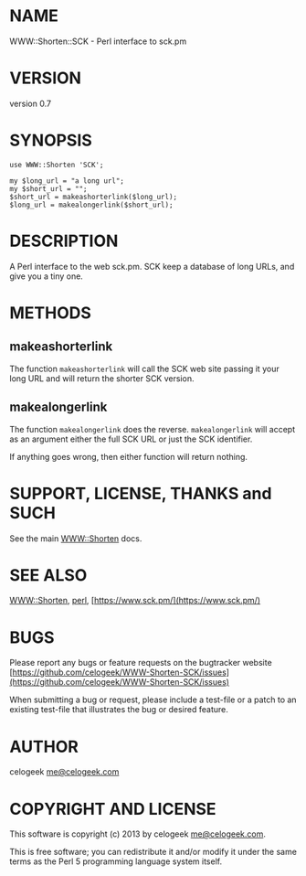 # NAME

WWW::Shorten::SCK - Perl interface to sck.pm

# VERSION

version 0.7

# SYNOPSIS

    use WWW::Shorten 'SCK';

    my $long_url = "a long url";
    my $short_url = "";
    $short_url = makeashorterlink($long_url);
    $long_url = makealongerlink($short_url);

# DESCRIPTION

A Perl interface to the web sck.pm. SCK keep a database of long URLs,
and give you a tiny one.

# METHODS

## makeashorterlink

The function `makeashorterlink` will call the SCK web site passing
it your long URL and will return the shorter SCK version.

## makealongerlink

The function `makealongerlink` does the reverse. `makealongerlink`
will accept as an argument either the full SCK URL or just the
SCK identifier.

If anything goes wrong, then either function will return nothing.

# SUPPORT, LICENSE, THANKS and SUCH

See the main [WWW::Shorten](https://metacpan.org/pod/WWW::Shorten) docs.

# SEE ALSO

[WWW::Shorten](https://metacpan.org/pod/WWW::Shorten), [perl](https://metacpan.org/pod/perl), [https://www.sck.pm/](https://www.sck.pm/)

# BUGS

Please report any bugs or feature requests on the bugtracker website
[https://github.com/celogeek/WWW-Shorten-SCK/issues](https://github.com/celogeek/WWW-Shorten-SCK/issues)

When submitting a bug or request, please include a test-file or a
patch to an existing test-file that illustrates the bug or desired
feature.

# AUTHOR

celogeek <me@celogeek.com>

# COPYRIGHT AND LICENSE

This software is copyright (c) 2013 by celogeek <me@celogeek.com>.

This is free software; you can redistribute it and/or modify it under
the same terms as the Perl 5 programming language system itself.
